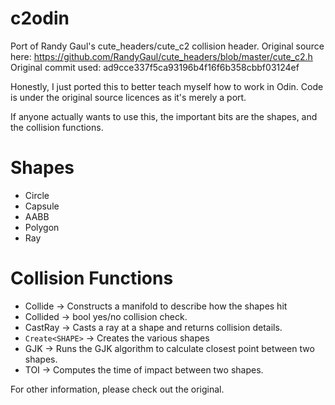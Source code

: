 # c2odin
Port of Randy Gaul's cute_headers/cute_c2 collision header. 
Original source here: https://github.com/RandyGaul/cute_headers/blob/master/cute_c2.h
Original commit used: ad9cce337f5ca93196b4f16f6b358cbbf03124ef

Honestly, I just ported this to better teach myself how to work in Odin. 
Code is under the original source licences as it's merely a port.

If anyone actually wants to use this, the important bits 
are the shapes, and the collision functions. 

# Shapes
* Circle
* Capsule
* AABB
* Polygon
* Ray

# Collision Functions
* Collide       -> Constructs a manifold to describe how the shapes hit
* Collided      -> bool yes/no collision check. 
* CastRay       -> Casts a ray at a shape and returns collision details. 
* ```Create<SHAPE>``` -> Creates the various shapes
* GJK           -> Runs the GJK algorithm to calculate closest point between two shapes.
* TOI           -> Computes the time of impact between two shapes. 

For other information, please check out the original. 